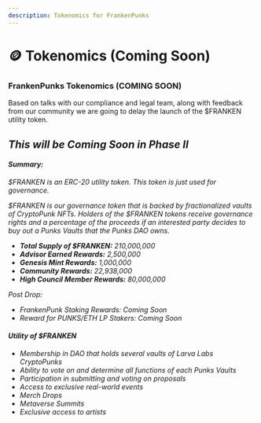 ```yaml
---
description: Tokenomics for FrankenPunks
---
```


# 🪙 Tokenomics (Coming Soon)

### FrankenPunks Tokenomics (COMING SOON)&#x20;

Based on talks with our compliance and legal team, along with feedback from our community we are going to delay the launch of the $FRANKEN utility token.&#x20;

## _This will be Coming Soon in Phase II_

#### _Summary:_

_$FRANKEN is an ERC-20 utility token. This token is just used for governance._

_$FRANKEN is our governance token that is backed by fractionalized vaults of CryptoPunk NFTs. Holders of the $FRANKEN tokens receive governance rights and a percentage of the proceeds if an interested party decides to buy out a Punks Vaults that the Punks DAO owns._

* _**Total Supply of $FRANKEN:** 210,000,000_&#x20;
* _**Advisor Earned Rewards:** 2,500,000_
* _**Genesis Mint Rewards:** 1,000,000_
* _**Community Rewards:** 22,938,000_
* _**High Council Member Rewards:** 80,000,000_

_Post Drop:_

* _FrankenPunk Staking Rewards: Coming Soon_
* _Reward for PUNKS/ETH LP Stakers: Coming Soon_

#### _Utility of $FRANKEN_

* _Membership in DAO that holds several vaults of Larva Labs CryptoPunks_
* _Ability to vote on and determine all functions of each Punks Vaults_
* _Participation in submitting and voting on proposals_
* _Access to exclusive real-world events_
* _Merch Drops_
* _Metaverse Summits_
* _Exclusive access to artists_

####
